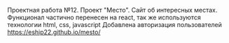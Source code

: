 Проектная работа №12.
Проект "Место".
Сайт об интересных местах. Функционал частично перенесен на react, так же используются технологии html, css, javascript
Добавлена авторизация пользователей
https://eship22.github.io/mesto/